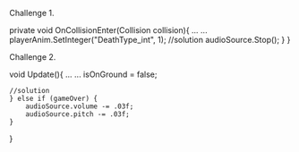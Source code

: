 Challenge 1.

private void OnCollisionEnter(Collision collision){
	...
		...
		playerAnim.SetInteger("DeathType_int", 1);
		//solution
		audioSource.Stop();
	}
}

Challenge 2.

void Update(){
	...
		...
		isOnGround = false;
	
	//solution
	} else if (gameOver) {
		audioSource.volume -= .03f;
		audioSource.pitch -= .03f;
	}
}


